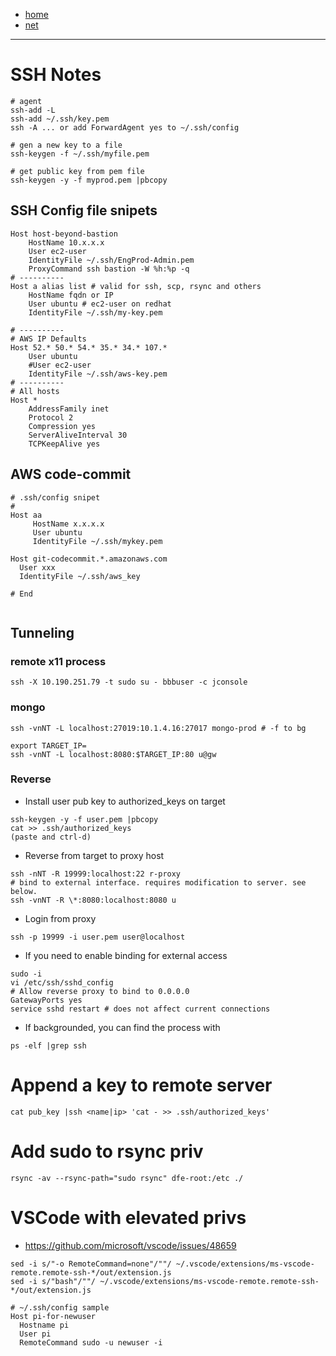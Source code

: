 - [home](/)
- [net](/net.md)
---
# SSH Notes

```
# agent
ssh-add -L
ssh-add ~/.ssh/key.pem
ssh -A ... or add ForwardAgent yes to ~/.ssh/config

# gen a new key to a file
ssh-keygen -f ~/.ssh/myfile.pem

# get public key from pem file
ssh-keygen -y -f myprod.pem |pbcopy

```

## SSH Config file snipets
```
Host host-beyond-bastion
    HostName 10.x.x.x
    User ec2-user
    IdentityFile ~/.ssh/EngProd-Admin.pem
    ProxyCommand ssh bastion -W %h:%p -q
# ----------
Host a alias list # valid for ssh, scp, rsync and others
    HostName fqdn or IP
    User ubuntu # ec2-user on redhat
    IdentityFile ~/.ssh/my-key.pem

# ----------
# AWS IP Defaults
Host 52.* 50.* 54.* 35.* 34.* 107.*
    User ubuntu
    #User ec2-user
    IdentityFile ~/.ssh/aws-key.pem
# ----------
# All hosts 
Host *
    AddressFamily inet
    Protocol 2
    Compression yes
    ServerAliveInterval 30
    TCPKeepAlive yes
```

## AWS code-commit 
```
# .ssh/config snipet
# 
Host aa
     HostName x.x.x.x
     User ubuntu
     IdentityFile ~/.ssh/mykey.pem

Host git-codecommit.*.amazonaws.com
  User xxx
  IdentityFile ~/.ssh/aws_key

# End


```
## Tunneling
### remote x11 process
`ssh -X 10.190.251.79 -t sudo su - bbbuser -c jconsole`
### mongo
```
ssh -vnNT -L localhost:27019:10.1.4.16:27017 mongo-prod # -f to bg

export TARGET_IP=
ssh -vnNT -L localhost:8080:$TARGET_IP:80 u@gw
```
### Reverse
- Install user pub key to authorized_keys on target
```
ssh-keygen -y -f user.pem |pbcopy
cat >> .ssh/authorized_keys
(paste and ctrl-d)
```
- Reverse from target to proxy host
```
ssh -nNT -R 19999:localhost:22 r-proxy
# bind to external interface. requires modification to server. see below.
ssh -vnNT -R \*:8080:localhost:8080 u 
```
- Login from proxy
```
ssh -p 19999 -i user.pem user@localhost
```
- If you need to enable binding for external access
```
sudo -i
vi /etc/ssh/sshd_config
# Allow reverse proxy to bind to 0.0.0.0
GatewayPorts yes
service sshd restart # does not affect current connections
```
- If backgrounded, you can find the process with
```
ps -elf |grep ssh
```
# Append a key to remote server
```
cat pub_key |ssh <name|ip> 'cat - >> .ssh/authorized_keys'
```

# Add sudo to rsync priv
```
rsync -av --rsync-path="sudo rsync" dfe-root:/etc ./
```

# VSCode with elevated privs
- https://github.com/microsoft/vscode/issues/48659
```
sed -i s/"-o RemoteCommand=none"/""/ ~/.vscode/extensions/ms-vscode-remote.remote-ssh-*/out/extension.js
sed -i s/"bash"/""/ ~/.vscode/extensions/ms-vscode-remote.remote-ssh-*/out/extension.js

# ~/.ssh/config sample
Host pi-for-newuser
  Hostname pi
  User pi
  RemoteCommand sudo -u newuser -i

```